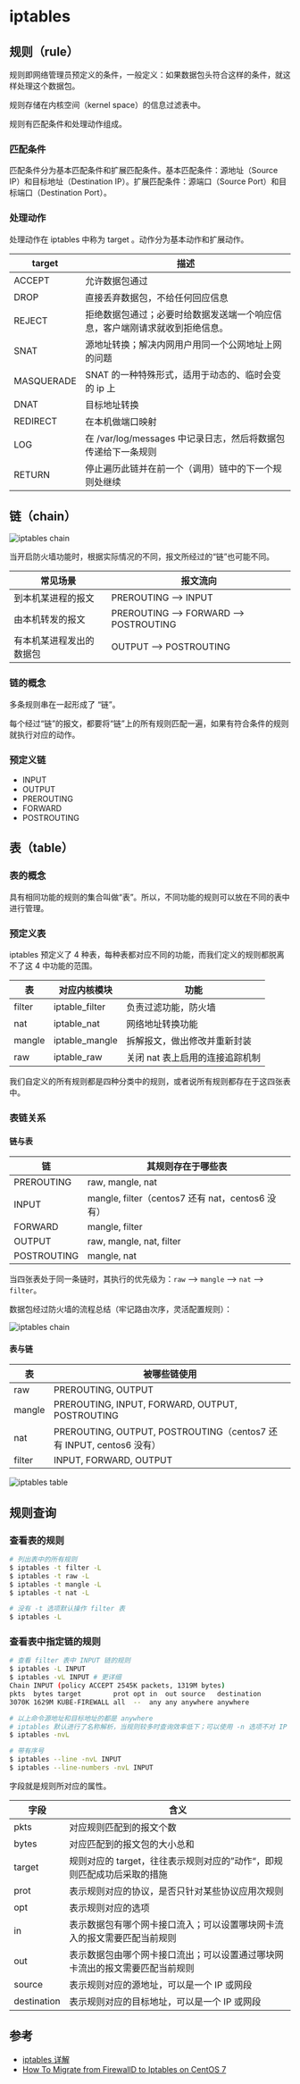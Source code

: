 # iptables

## 规则（rule）

规则即网络管理员预定义的条件，一般定义：如果数据包头符合这样的条件，就这样处理这个数据包。

规则存储在内核空间（kernel space）的信息过滤表中。

规则有匹配条件和处理动作组成。

### 匹配条件

匹配条件分为基本匹配条件和扩展匹配条件。基本匹配条件：源地址（Source IP）和目标地址（Destination IP）。扩展匹配条件：源端口（Source Port）和目标端口（Destination Port）。

### 处理动作

处理动作在 iptables 中称为 target 。动作分为基本动作和扩展动作。

| target     | 描述                                                                         |
| ---------- | ---------------------------------------------------------------------------- |
| ACCEPT     | 允许数据包通过                                                               |
| DROP       | 直接丢弃数据包，不给任何回应信息                                             |
| REJECT     | 拒绝数据包通过；必要时给数据发送端一个响应信息，客户端刚请求就收到拒绝信息。 |
| SNAT       | 源地址转换；解决内网用户用同一个公网地址上网的问题                           |
| MASQUERADE | SNAT 的一种特殊形式，适用于动态的、临时会变的 ip 上                          |
| DNAT       | 目标地址转换                                                                 |
| REDIRECT   | 在本机做端口映射                                                             |
| LOG        | 在 /var/log/messages 中记录日志，然后将数据包传递给下一条规则                |
| RETURN     | 停止遍历此链并在前一个（调用）链中的下一个规则处继续                         |

## 链（chain）

![iptables chain](.images/iptables-chain.png)

当开启防火墙功能时，根据实际情况的不同，报文所经过的“链”也可能不同。

| 常见场景                 | 报文流向                               |
| ------------------------ | -------------------------------------- |
| 到本机某进程的报文       | PREROUTING --> INPUT                   |
| 由本机转发的报文         | PREROUTING --> FORWARD --> POSTROUTING |
| 有本机某进程发出的数据包 | OUTPUT --> POSTROUTING                 |

### 链的概念

多条规则串在一起形成了 “链”。

每个经过“链”的报文，都要将“链”上的所有规则匹配一遍，如果有符合条件的规则就执行对应的动作。

### 预定义链

* INPUT
* OUTPUT
* PREROUTING
* FORWARD
* POSTROUTING

## 表（table）

### 表的概念

具有相同功能的规则的集合叫做“表”。所以，不同功能的规则可以放在不同的表中进行管理。

### 预定义表

iptables 预定义了 4 种表，每种表都对应不同的功能，而我们定义的规则都脱离不了这 4 中功能的范围。

| 表     | 对应内核模块   | 功能                            |
| ------ | -------------- | ------------------------------- |
| filter | iptable_filter | 负责过滤功能，防火墙            |
| nat    | iptable_nat    | 网络地址转换功能                |
| mangle | iptable_mangle | 拆解报文，做出修改并重新封装    |
| raw    | iptable_raw    | 关闭 nat 表上启用的连接追踪机制 |

我们自定义的所有规则都是四种分类中的规则，或者说所有规则都存在于这四张表中。

### 表链关系

#### 链与表

| 链          | 其规则存在于哪些表                               |
| ----------- | ------------------------------------------------ |
| PREROUTING  | raw, mangle, nat                                 |
| INPUT       | mangle, filter（centos7 还有 nat，centos6 没有） |
| FORWARD     | mangle, filter                                   |
| OUTPUT      | raw, mangle, nat, filter                         |
| POSTROUTING | mangle, nat                                      |

当四张表处于同一条链时，其执行的优先级为：`raw` --> `mangle` --> `nat` --> `filter`。

数据包经过防火墙的流程总结（牢记路由次序，灵活配置规则）：

![iptables chain](.images/iptables-chain-with-table.png)

#### 表与链

| 表     | 被哪些链使用                                                        |
| ------ | ------------------------------------------------------------------- |
| raw    | PREROUTING, OUTPUT                                                  |
| mangle | PREROUTING, INPUT, FORWARD, OUTPUT, POSTROUTING                     |
| nat    | PREROUTING, OUTPUT, POSTROUTING（centos7 还有 INPUT, centos6 没有） |
| filter | INPUT, FORWARD, OUTPUT                                              |

![iptables table](.images/iptables-table-with-chain.png)

## 规则查询

### 查看表的规则

```bash
# 列出表中的所有规则
$ iptables -t filter -L
$ iptables -t raw -L
$ iptables -t mangle -L
$ iptables -t nat -L

# 没有 -t 选项默认操作 filter 表
$ iptables -L
```

### 查看表中指定链的规则

```bash
# 查看 filter 表中 INPUT 链的规则
$ iptables -L INPUT
$ iptables -vL INPUT # 更详细
Chain INPUT (policy ACCEPT 2545K packets, 1319M bytes)
pkts  bytes target        prot opt in  out source   destination
3070K 1629M KUBE-FIREWALL all  --  any any anywhere anywhere

# 以上命令源地址和目标地址的都是 anywhere
# iptables 默认进行了名称解析，当规则较多时查询效率低下；可以使用 -n 选项不对 IP 地址进行名称解析
$ iptables -nvL

# 带有序号
$ iptables --line -nvL INPUT
$ iptables --line-numbers -nvL INPUT
```

字段就是规则所对应的属性。

| 字段        | 含义                                                                         |
| ----------- | ---------------------------------------------------------------------------- |
| pkts        | 对应规则匹配到的报文个数                                                     |
| bytes       | 对应匹配到的报文包的大小总和                                                 |
| target      | 规则对应的 target，往往表示规则对应的”动作“，即规则匹配成功后采取的措施    |
| prot        | 表示规则对应的协议，是否只针对某些协议应用次规则                             |
| opt         | 表示规则对应的选项                                                           |
| in          | 表示数据包有哪个网卡接口流入；可以设置哪块网卡流入的报文需要匹配当前规则     |
| out         | 表示数据包由哪个网卡接口流出；可以设置通过哪块网卡流出的报文需要匹配当前规则 |
| source      | 表示规则对应的源地址，可以是一个 IP 或网段                                   |
| destination | 表示规则对应的目标地址，可以是一个 IP 或网段                                 |

## 参考

* [iptables 详解](http://www.zsythink.net/archives/tag/iptables/)
* [How To Migrate from FirewallD to Iptables on CentOS 7](https://www.digitalocean.com/community/tutorials/how-to-migrate-from-firewalld-to-iptables-on-centos-7)